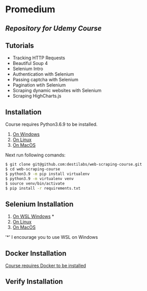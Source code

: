 # Promedium
## _Repository for Udemy Course_

## Tutorials

- Tracking HTTP Requests
- Beautiful Soup 4
- Selenium Intro
- Authentication with Selenium
- Passing captcha with Selenium
- Pagination wtih Selenium
- Scraping dynamic websites with Selenium
- Scraping HighCharts.js

## Installation

Course requires Python3.6.9 to be installed.
1. [On Windows](https://www.tutorialspoint.com/how-to-install-python-in-windows)
2. [On Linux](https://opensource.com/article/20/4/install-python-linux)
3. [On MacOS](https://docs.python-guide.org/starting/install3/osx/)

Next run following comands: 

```sh
$ git clone git@github.com:destilabs/web-scraping-course.git
$ cd web-scraping-course
$ python3.9 -m pip install virtualenv
$ python3.9 -m virtualenv venv
$ source venv/bin/activate
$ pip install -r requirements.txt
```

## Selenium Installation

1. [On WSL Windows](https://www.gregbrisebois.com/posts/chromedriver-in-wsl2/) *
2. [On Linux](https://www.geeksforgeeks.org/how-to-install-selenium-tools-on-linux/)
3. [On MacOS](https://www.geeksforgeeks.org/how-to-install-selenium-on-macos/)

'*' I encourage you to use WSL on Windows 

## Docker Installation

[Course requires Docker to be installed](https://docs.docker.com/engine/install/) 

## Verify Installation
